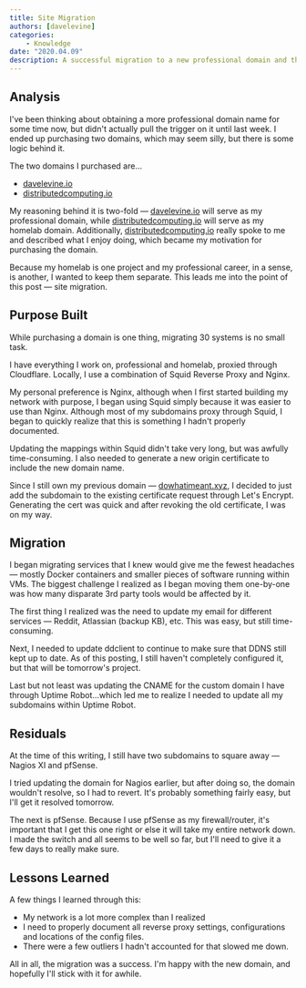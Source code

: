 ```yaml
---
title: Site Migration
authors: [davelevine]
categories:
    - Knowledge
date: "2020.04.09"
description: A successful migration to a new professional domain and the lessons learned along the way.
---
```


## Analysis

I've been thinking about obtaining a more professional domain name for some time now, but didn't actually pull the trigger on it until last week. I ended up purchasing two domains, which may seem silly, but there is some logic behind it.

<!-- more -->

The two domains I purchased are...

* [davelevine.io](https://www.davelevine.io)
* [distributedcomputing.io](https://distributedcomputing.io)

My reasoning behind it is two-fold — [davelevine.io](https://www.davelevine.io) will serve as my professional domain, while [distributedcomputing.io](https://distributedcomputing.io) will serve as my homelab domain. Additionally, [distributedcomputing.io](https://distributedcomputing.io) really spoke to me and described what I enjoy doing, which became my motivation for purchasing the domain.

Because my homelab is one project and my professional career, in a sense, is another, I wanted to keep them separate. This leads me into the point of this post — site migration.

## Purpose Built

While purchasing a domain is one thing, migrating 30 systems is no small task.

I have everything I work on, professional and homelab, proxied through Cloudflare. Locally, I use a combination of Squid Reverse Proxy and Nginx.

My personal preference is Nginx, although when I first started building my network with purpose, I began using Squid simply because it was easier to use than Nginx. Although most of my subdomains proxy through Squid, I began to quickly realize that this is something I hadn't properly documented.

Updating the mappings within Squid didn't take very long, but was awfully time-consuming. I also needed to generate a new origin certificate to include the new domain name.

Since I still own my previous domain — [dowhatimeant.xyz](https://dowhatimeant.xyz), I decided to just add the subdomain to the existing certificate request through Let's Encrypt. Generating the cert was quick and after revoking the old certificate, I was on my way.

## Migration

I began migrating services that I knew would give me the fewest headaches — mostly Docker containers and smaller pieces of software running within VMs. The biggest challenge I realized as I began moving them one-by-one was how many disparate 3rd party tools would be affected by it.

The first thing I realized was the need to update my email for different services — Reddit, Atlassian (backup KB), etc. This was easy, but still time-consuming.

Next, I needed to update ddclient to continue to make sure that DDNS still kept up to date. As of this posting, I still haven't completely configured it, but that will be tomorrow's project.

Last but not least was updating the CNAME for the custom domain I have through Uptime Robot...which led me to realize I needed to update all my subdomains within Uptime Robot.

## Residuals

At the time of this writing, I still have two subdomains to square away — Nagios XI and pfSense.

I tried updating the domain for Nagios earlier, but after doing so, the domain wouldn't resolve, so I had to revert. It's probably something fairly easy, but I'll get it resolved tomorrow.

The next is pfSense. Because I use pfSense as my firewall/router, it's important that I get this one right or else it will take my entire network down. I made the switch and all seems to be well so far, but I'll need to give it a few days to really make sure.

## Lessons Learned

A few things I learned through this:

* My network is a lot more complex than I realized
* I need to properly document all reverse proxy settings, configurations and locations of the config files.
* There were a few outliers I hadn't accounted for that slowed me down.

All in all, the migration was a success. I'm happy with the new domain, and hopefully I'll stick with it for awhile.
